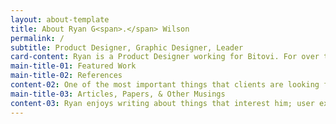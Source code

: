 ```yaml
---
layout: about-template
title: About Ryan G<span>.</span> Wilson
permalink: /
subtitle: Product Designer, Graphic Designer, Leader
card-content: Ryan is a Product Designer working for Bitovi. For over twenty years Ryan has been creating products with the user in mind. His passions are in the User Experience Process - research, understanding the user, developing product requirements, creating mockups and building prototypes, and iterating through documentation. He aims to understand and empathize with the needs, wants, and limitations of end-users to help create a better experience for that end-user.
main-title-01: Featured Work
main-title-02: References
content-02: One of the most important things that clients are looking for is trustworthyness. "Can this person know what they are doing and can do the work that they are saying they can?". Ryan has found that the best way to show ability and trust is through the voices of people he has worked with in the past.
main-title-03: Articles, Papers, & Other Musings
content-03: Ryan enjoys writing about things that interest him; user experience, graphic design, animation, etc.
---
```

